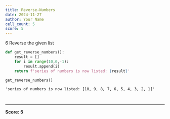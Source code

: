 ```yaml
---
title: Reverse-Numbers
date: 2024-11-27
author: Your Name
cell_count: 5
score: 5
---
```


6
Reverse the given list


```python
def get_reverse_numbers():
    result = []
    for i in range(10,0,-1):
        result.append(i)
    return f'series of numbers is now listed: {result}'

```


```python
get_reverse_numbers()
```




    'series of numbers is now listed: [10, 9, 8, 7, 6, 5, 4, 3, 2, 1]'




```python

```


```python

```


---
**Score: 5**
